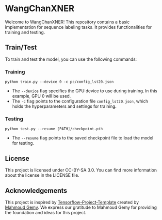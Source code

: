 # WangChanXNER

Welcome to WangChanXNER! This repository contains a basic implementation for sequence labeling tasks. It provides functionalities for training and testing.

## Train/Test
To train and test the model, you can use the following commands:

### Training
```
python train.py --device 0 -c pc/config_lst20.json
```
- The `--device` flag specifies the GPU device to use during training. In this example, GPU 0 will be used.
- The `-c` flag points to the configuration file `config_lst20.json`, which holds the hyperparameters and settings for training.

### Testing
```
python test.py --resume [PATH]/checkpoint.pth
```
- The `--resume` flag points to the saved checkpoint file to load the model for testing.

## License
This project is licensed under CC-BY-SA 3.0. You can find more information about the license in the LICENSE file.

## Acknowledgements
This project is inspired by [Tensorflow-Project-Template](https://github.com/MrGemy95/Tensorflow-Project-Template) created by [Mahmoud Gemy](https://github.com/MrGemy95). We express our gratitude to Mahmoud Gemy for providing the foundation and ideas for this project.